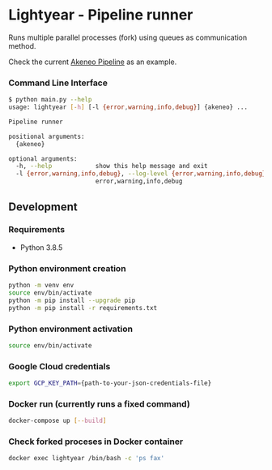 # Lightyear - Pipeline runner

Runs multiple parallel processes (fork) using queues as communication method.

Check the current [Akeneo Pipeline](https://gitlab.com/chalhoub-data/lightyear/-/tree/master/lightyear/clients/akeneo)
as an example.

### Command Line Interface

```sh
$ python main.py --help
usage: lightyear [-h] [-l {error,warning,info,debug}] {akeneo} ...

Pipeline runner

positional arguments:
  {akeneo}

optional arguments:
  -h, --help            show this help message and exit
  -l {error,warning,info,debug}, --log-level {error,warning,info,debug}
                        error,warning,info,debug
```

## Development

### Requirements

- Python 3.8.5

### Python environment creation

```sh
python -m venv env
source env/bin/activate
python -m pip install --upgrade pip
python -m pip install -r requirements.txt
```

### Python environment activation

```sh
source env/bin/activate
```

### Google Cloud credentials

```sh
export GCP_KEY_PATH={path-to-your-json-credentials-file}
```

### Docker run (currently runs a fixed command)

```sh
docker-compose up [--build]
```

### Check forked proceses in Docker container

```sh
docker exec lightyear /bin/bash -c 'ps fax'
```
